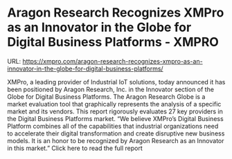 # Aragon Research Recognizes XMPro as an Innovator in the Globe for Digital Business Platforms - XMPRO

URL: https://xmpro.com/aragon-research-recognizes-xmpro-as-an-innovator-in-the-globe-for-digital-business-platforms/

XMPro, a leading provider of Industrial IoT solutions, today announced it has been positioned by Aragon Research, Inc. in the Innovator section of the Globe for Digital Business Platforms.
The Aragon Research Globe is a market evaluation tool that graphically represents the analysis of a specific market and its vendors. This report rigorously evaluates 27 key providers in the Digital Business Platforms market.
“We believe XMPro’s Digital Business Platform combines all of the capabilities that industrial organizations need to accelerate their digital transformation and create disruptive new business models. It is an honor to be recognized by Aragon Research as an Innovator in this market.”
Click here to read the full report